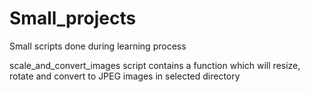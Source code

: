 # Small_projects
Small scripts done during learning process

scale_and_convert_images script contains a function which will resize, rotate and convert to JPEG images in selected directory

